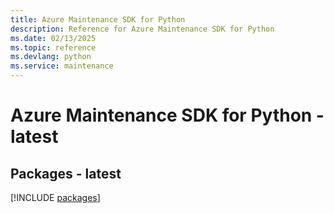 ```yaml
---
title: Azure Maintenance SDK for Python
description: Reference for Azure Maintenance SDK for Python
ms.date: 02/13/2025
ms.topic: reference
ms.devlang: python
ms.service: maintenance
---
```

# Azure Maintenance SDK for Python - latest
## Packages - latest
[!INCLUDE [packages](maintenance-index.md)]